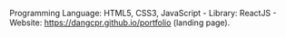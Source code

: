 Programming Language: HTML5, CSS3, JavaScript - Library: ReactJS - Website: https://dangcpr.github.io/portfolio (landing page).
